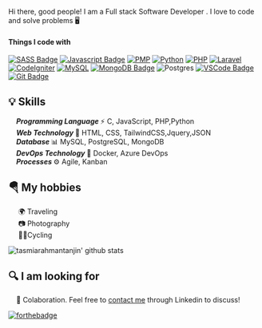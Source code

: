 Hi there, good people! I am a Full stack Software Developer . I love to code and solve problems 🖥️

#### Things I code with

[![SASS Badge](https://img.shields.io/badge/Sass-CC6699?style=for-the-badge&logo=sass&logoColor=white)](#) 
[![Javascript Badge](https://img.shields.io/badge/-Javascript-F0DB4F?style=for-the-badge&labelColor=black&logo=javascript&logoColor=F0DB4F)](#)
 [![PMP](https://img.shields.io/badge/PMP-6D2080?style=for-the-badge&logo=project-management-institute&logoColor=white)](#)
 [![Python](https://img.shields.io/badge/Python-3776AB?style=for-the-badge&logo=python&logoColor=white)](#) 
 [![PHP](https://img.shields.io/badge/PHP-777BB4?style=for-the-badge&logo=php&logoColor=white)](#)
 [![Laravel](https://img.shields.io/badge/Laravel-FF2D20?style=for-the-badge&logo=laravel&logoColor=white)](#)
 [![CodeIgniter](https://img.shields.io/badge/CodeIgniter-EE4623?style=for-the-badge&logo=codeigniter&logoColor=white)](#)
 [![MySQL](https://img.shields.io/badge/MySQL-4479A1?style=for-the-badge&logo=mysql&logoColor=white)](#)
 [![MongoDB Badge](https://img.shields.io/badge/MongoDB-4EA94B?style=for-the-badge&logo=mongodb&logoColor=white)](#) 
 ![Postgres](https://img.shields.io/badge/postgres-%23316192.svg?style=for-the-badge&logo=postgresql&logoColor=white) 
 [![VSCode Badge](https://img.shields.io/badge/Visual_Studio-5C2D91?style=for-the-badge&logo=visual%20studio&logoColor=white)](#) 
 [![Git Badge](https://img.shields.io/badge/Git-F05032?style=for-the-badge&logo=git&logoColor=white)](#)

## 💡 Skills
&nbsp;&nbsp;&nbsp;&nbsp;<b><i>Programming Language </i></b> ⚡ C, JavaScript, PHP,Python<br />
&nbsp;&nbsp;&nbsp; <b><i>Web Technology </i></b>📃 HTML, CSS, TailwindCSS,Jquery,JSON<br />
&nbsp;&nbsp;&nbsp;&nbsp;<b><i>Database </i></b>📊 MySQL, PostgreSQL, MongoDB<br />
&nbsp;&nbsp;&nbsp; <b><i>DevOps Technology </i></b>📃  Docker, Azure DevOps<br />
&nbsp;&nbsp;&nbsp;&nbsp;<b><i>Processes </i></b>⚙️ Agile, Kanban<br />


## 🪂 My hobbies
&nbsp;&nbsp;&nbsp;&nbsp; 🌍 Traveling<br />
&nbsp;&nbsp;&nbsp;&nbsp; 📷 Photography<br />
&nbsp;&nbsp;&nbsp;&nbsp; 🚴‍♀️Cycling<br />

![tasmiarahmantanjin' github stats](https://github-readme-stats.vercel.app/api?username=shahedcse1&show_icons=true&hide_border=true)



## 🔍 I am looking for
&nbsp;&nbsp;&nbsp;&nbsp;🏢 Colaboration. Feel free to [contact me](https://www.linkedin.com/in/solaiman-sikder-166a11157/) through Linkedin to discuss!

[![forthebadge](https://img.shields.io/badge/linkedin-follow%20me-%230077B5.svg?&style=for-the-badge&logo=linkedin)](https://www.linkedin.com/in/solaiman-sikder-166a11157/)
